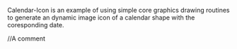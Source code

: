 Calendar-Icon is an example of using simple core graphics drawing routines to generate an dynamic image icon of a calendar shape with the coresponding date.

//A comment
